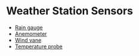 # Weather Station Sensors

- [Rain gauge](rain-gauge.md)
- [Anemometer](anemometer.md)
- [Wind vane](wind-vane.md)
- [Temperature probe](temp-probe.md)
